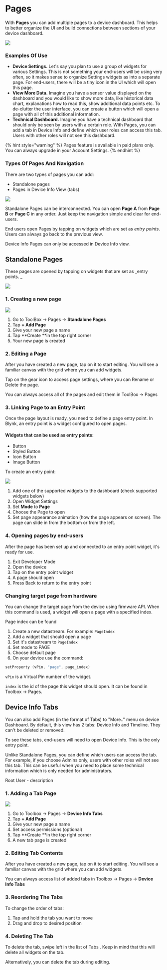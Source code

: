 # Pages

With **Pages** you can add multiple pages to a device dashboard. This helps to better organize the UI and build connections between sections of your device dashboard.

![](<../.gitbook/assets/image (23).png>)

####

### Examples Of Use&#x20;

* **Device Settings.** Let's say you plan to use a group of widgets for various Settings. This is not something your end-users will be using very often, so it makes sense to organize Settings widgets as into a separate page. For end-users, there will be a tiny icon in the UI which will open this page.&#x20;
* **View More Data.** Imagine you have a sensor value displayed on the dashboard and you would like to show more data, like historical data chart, explanations how to read this, show additional data points  etc. To de-clutter the user interface, you can create a button which will open a page with all of this additional information.&#x20;
* **Technical Dashboard.** Imagine you have a technical dashboard that should only be seen by users with a certain role. With Pages, you can add a tab in Device Info and define which user roles can access this tab. Users with other roles will not see this dashboard.&#x20;

{% hint style="warning" %}
Pages feature is available in paid plans only. You can always upgrade in your Account Settings.
{% endhint %}

### Types Of Pages And Navigation

There are two types of pages you can add:

* Standalone pages
* Pages in Device Info View (tabs)

![](<../.gitbook/assets/image (31).png>)

Standalone Pages can be interconnected. You can open **Page A** from **Page B** or **Page C** in any order. Just keep the navigation simple and clear for end-users.

End users open Pages by tapping on widgets which are set as _entry points_. Users can always go back to the previous view.&#x20;

Device Info Pages can only be accessed in Device Info view.&#x20;



## Standalone Pages

These pages are opened by tapping on widgets that are set as _entry points. _

![](<../.gitbook/assets/image (30).png>)

### 1. Creating a new page

![](<../.gitbook/assets/image (32).png>)

1. Go to ToolBox → Pages → **Standalone Pages**
2. Tap **+ Add Page**
3. Give your new page a name
4. Tap **Create **in the top right corner
5. Your new page is created



### 2. Editing a Page

After you have created a new page, tap on it to start editing. You will see a familiar canvas with the grid where you can add widgets.

Tap on the gear icon to  access page settings, where you can Rename or Delete the page.

You can always access all of the pages and edit them in ToolBox → Pages

####

### 3. Linking Page to an Entry Point&#x20;

Once the page layout is ready, you need to define a page entry point. In Blynk, an entry point is a widget configured to open pages.&#x20;

#### Widgets that can be used as entry points:

* Button
* Styled Button
* Icon Button
* Image Button



To create an entry point:

![](<../.gitbook/assets/image (33).png>)

1. Add one of the supported widgets to the dashboard (check supported widgets below)
2. Open Widget Settings
3. Set **Mode** to **Page**
4. Choose the Page to open
5. Set page appearance animation (how the page appears on screen). The page can slide in from the bottom or from the left.&#x20;



### 4. Opening pages by end-users

After the page has been set up and connected to an entry point widget, it's ready for use.

1. Exit Developer Mode
2. Open the device
3. Tap on the entry point widget
4. A page should open
5. Press Back to return to the entry point

###

### Changing target page from hardware

You can change the target page from the device using firmware API. When this command is used, a widget will open a page with a specified index.&#x20;

Page index can be found

1. Create a new datastream. For example: `PageIndex`
2. Add a widget that should open a page&#x20;
3. Set it's datastream to `PageIndex`&#x20;
4. Set mode to PAGE
5. Choose default page&#x20;
6. On your device use the command:

```cpp
setProperty (vPin, "page", page_index)
```

&#x20;`vPin` is a Virtual Pin number of the widget.

`index` is the id of the page this widget should open. It can be found in Toolbox -> Pages.





## Device Info Tabs

You can also add Pages (in the format of Tabs) to "More.." menu on device Dashboard. By default, this view has 2 tabs: Device Info and Timeline. They can't be deleted or removed.&#x20;

To see these tabs, end-users will need to open Device Info. This is the only entry point.

Unlike Standalone Pages, you can define which users can access the tab. For example, if you choose Admins only, users with other roles will not see this tab. This can be useful when you need to place some technical information which is only needed for administrators.&#x20;



Root User - description

###

### 1. Adding a Tab Page

![](<../.gitbook/assets/image (32).png>)

1. Go to Toolbox → Pages → **Device Info Tabs**
2. Tap **+ Add Page**
3. Give your new page a name
4. Set access permissions (optional)
5. Tap **Create **in the top right corner
6. A new tab page is created



### 2. Editing Tab Contents

After you have created a new page, tap on it to start editing. You will see a familiar canvas with the grid where you can add widgets.

You can always access list of added tabs in Toolbox → Pages → **Device Info Tabs**



### 3. Reordering The Tabs

To change the order of tabs:&#x20;

1. Tap and hold the tab you want to move
2. Drag and drop to desired position



### 4. Deleting The Tab

To delete the tab, swipe left in the list of Tabs . Keep in mind that this will delete all widgets on the tab.

Alternatively, you can delete the tab during editing.





